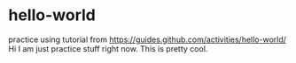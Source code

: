 # hello-world
practice using tutorial from https://guides.github.com/activities/hello-world/
Hi I am just practice stuff right now.  This is pretty cool.
